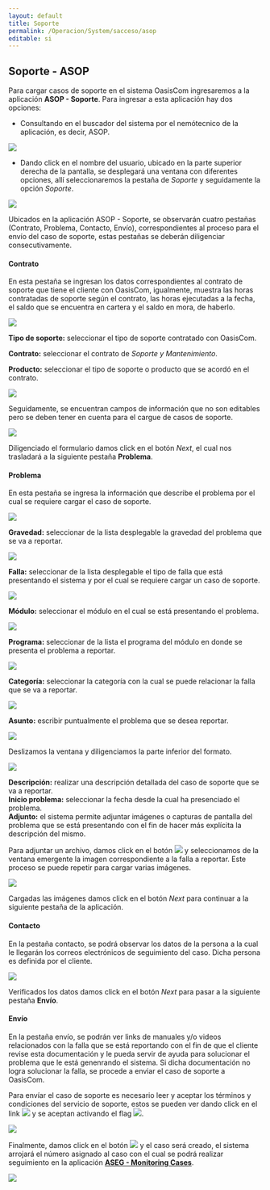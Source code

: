 ```yaml
---
layout: default
title: Soporte
permalink: /Operacion/System/sacceso/asop
editable: si
---
```


## Soporte - ASOP

Para cargar casos de soporte en el sistema OasisCom ingresaremos a la aplicación **ASOP - Soporte**. Para ingresar a esta aplicación hay dos opciones:  

 * Consultando en el buscador del sistema por el nemótecnico de la aplicación, es decir, ASOP.  

![](ASOP1.png)

 * Dando click en el nombre del usuario, ubicado en la parte superior derecha de la pantalla, se desplegará una ventana con diferentes opciones, allí seleccionaremos la pestaña de _Soporte_ y seguidamente la opción _Soporte_.  

![](ASOP2.png)

Ubicados en la aplicación ASOP - Soporte, se observarán cuatro pestañas (Contrato, Problema, Contacto, Envío), correspondientes al proceso para el envío del caso de soporte, estas pestañas se deberán diligenciar consecutivamente.  


#### Contrato

En esta pestaña se ingresan los datos correspondientes al contrato de soporte que tiene el cliente con OasisCom, igualmente, muestra las horas contratadas de soporte según el contrato, las horas ejecutadas a la fecha, el saldo que se encuentra en cartera y el saldo en mora, de haberlo.  

![](ASOP3.png)

**Tipo de soporte:** seleccionar el tipo de soporte contratado con OasisCom.  

**Contrato:** seleccionar el contrato de _Soporte y Mantenimiento_.  

**Producto:** seleccionar el tipo de soporte o producto que se acordó en el contrato.   

![](producto.png)

Seguidamente, se encuentran campos de información que no son editables pero se deben tener en cuenta para el cargue de casos de soporte.  

![](horas.png)

Diligenciado el formulario damos click en el botón _Next_, el cual nos trasladará a la siguiente pestaña **Problema**.  


#### Problema

En esta pestaña se ingresa la información que describe el problema por el cual se requiere cargar el caso de soporte.  

![](ASOP4.png)

**Gravedad:** seleccionar de la lista desplegable la gravedad del problema que se va a reportar. 

![](gravedad.png)

**Falla:** seleccionar de la lista desplegable el tipo de falla que está presentando el sistema y por el cual se requiere cargar un caso de soporte.  

![](falla.png)

**Módulo:** seleccionar el módulo en el cual se está presentando el problema.

![](modulo.png)

**Programa:** seleccionar de la lista el programa del módulo en donde se presenta el problema a reportar.  

![](programa.png)

**Categoría:** seleccionar la categoría con la cual se puede relacionar la falla que se va a reportar.  

![](categoria.png)

**Asunto:** escribir puntualmente el problema que se desea reportar.  

![](asunto.png)

Deslizamos la ventana y diligenciamos la parte inferior del formato.

![](ASOP5.png)

**Descripción:** realizar una descripción detallada del caso de soporte que se va a reportar.  
**Inicio problema:** seleccionar la fecha desde la cual ha presenciado el problema.  
**Adjunto:** el sistema permite adjuntar imágenes o capturas de pantalla del problema que se está presentando con el fin de hacer más explícita la descripción del mismo.  

Para adjuntar un archivo, damos click en el botón ![](choose.png) y seleccionamos de la ventana emergente la imagen correspondiente a la falla a reportar. Este proceso se puede repetir para cargar varias imágenes.  

![](adjunto.png)

Cargadas las imágenes damos click en el botón _Next_ para continuar a la siguiente pestaña de la aplicación.  


#### Contacto

En la pestaña contacto, se podrá observar los datos de la persona a la cual le llegarán los correos electrónicos de seguimiento del caso. Dicha persona es definida por el cliente.  

![](contacto.png)

Verificados los datos damos click en el botón _Next_ para pasar a la siguiente pestaña **Envío**.  


#### Envío

En la pestaña envío, se podrán ver links de manuales y/o videos relacionados con la falla que se está reportando con el fin de que el cliente revise esta documentación y le pueda servir de ayuda para solucionar el problema que le está genenrando el sistema. Si dicha documentación no logra solucionar la falla, se procede a enviar el caso de soporte a OasisCom.  

Para envíar el caso de soporte es necesario leer y aceptar los términos y condiciones del servicio de soporte, estos se pueden ver dando click en el link ![](terminos.png) y se aceptan activando el flag ![](flag.png).  

![](manual.png)

Finalmente, damos click en el botón ![](submit.png) y el caso será creado, el sistema arrojará el número asignado al caso con el cual se podrá realizar seguimiento en la aplicación [**ASEG - Monitoring Cases**](http://docs.oasiscom.com/Operacion/System/sacceso/aseg).

![](numerodecaso.png)